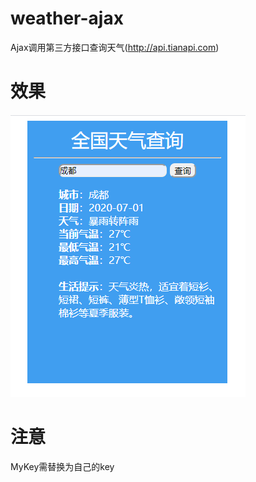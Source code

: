 # weather-ajax
Ajax调用第三方接口查询天气(http://api.tianapi.com)

# 效果
![result](./images/result.png)

# 注意
MyKey需替换为自己的key